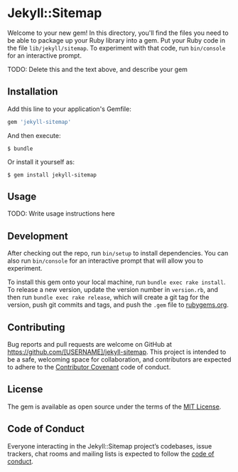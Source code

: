 # Jekyll::Sitemap

Welcome to your new gem! In this directory, you'll find the files you need to be able to package up your Ruby library into a gem. Put your Ruby code in the file `lib/jekyll/sitemap`. To experiment with that code, run `bin/console` for an interactive prompt.

TODO: Delete this and the text above, and describe your gem

## Installation

Add this line to your application's Gemfile:

```ruby
gem 'jekyll-sitemap'
```

And then execute:

    $ bundle

Or install it yourself as:

    $ gem install jekyll-sitemap

## Usage

TODO: Write usage instructions here

## Development

After checking out the repo, run `bin/setup` to install dependencies. You can also run `bin/console` for an interactive prompt that will allow you to experiment.

To install this gem onto your local machine, run `bundle exec rake install`. To release a new version, update the version number in `version.rb`, and then run `bundle exec rake release`, which will create a git tag for the version, push git commits and tags, and push the `.gem` file to [rubygems.org](https://rubygems.org).

## Contributing

Bug reports and pull requests are welcome on GitHub at https://github.com/[USERNAME]/jekyll-sitemap. This project is intended to be a safe, welcoming space for collaboration, and contributors are expected to adhere to the [Contributor Covenant](http://contributor-covenant.org) code of conduct.

## License

The gem is available as open source under the terms of the [MIT License](https://opensource.org/licenses/MIT).

## Code of Conduct

Everyone interacting in the Jekyll::Sitemap project’s codebases, issue trackers, chat rooms and mailing lists is expected to follow the [code of conduct](https://github.com/[USERNAME]/jekyll-sitemap/blob/master/CODE_OF_CONDUCT.md).
